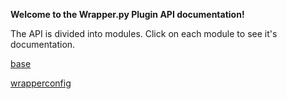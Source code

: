 **Welcome to the Wrapper.py Plugin API documentation!**

The API is divided into modules.  Click on each module to see it's documentation.


[base](/documentation/base.rst)

[wrapperconfig](/documentation/wrapperconfig.rst)


